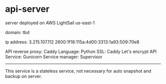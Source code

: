 # api-server

server deployed on AWS LightSail us-east-1

domain: tbd

ip address:
3.215.107.112
2600:1f18:115a:4d00:3313:1a93:509:70e8


API reverse proxy: Caddy
Language: Python
SSL: Caddy Let's encrypt
API Service: Gunicorn
Service manager: Supervisor

---
This service is a stateless service, not necessary for auto snapshot and backup on server.
